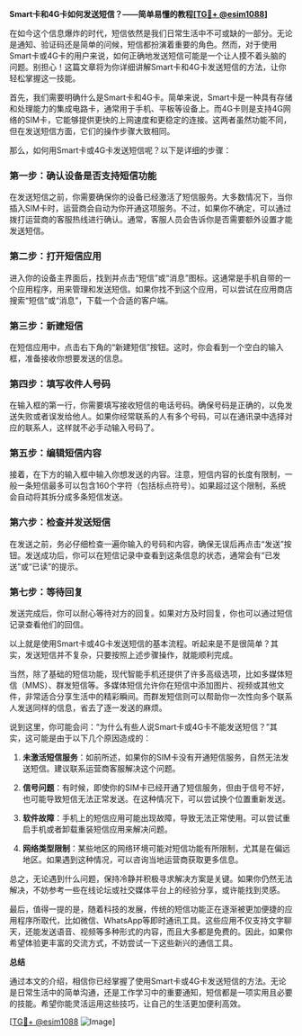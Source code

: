 **Smart卡和4G卡如何发送短信？——简单易懂的教程[[TG💪+ @esim1088](https://t.me/s/esim1088)]**

在如今这个信息爆炸的时代，短信依然是我们日常生活中不可或缺的一部分。无论是通知、验证码还是简单的问候，短信都扮演着重要的角色。然而，对于使用Smart卡或4G卡的用户来说，如何正确地发送短信可能是一个让人摸不着头脑的问题。别担心！这篇文章将为你详细讲解Smart卡和4G卡发送短信的方法，让你轻松掌握这一技能。

首先，我们需要明确什么是Smart卡和4G卡。简单来说，Smart卡是一种具有存储和处理能力的集成电路卡，通常用于手机、平板等设备上。而4G卡则是支持4G网络的SIM卡，它能够提供更快的上网速度和更稳定的连接。这两者虽然功能不同，但在发送短信方面，它们的操作步骤大致相同。

那么，如何用Smart卡或4G卡发送短信呢？以下是详细的步骤：

### **第一步：确认设备是否支持短信功能**

在发送短信之前，你需要确保你的设备已经激活了短信服务。大多数情况下，当你插入SIM卡时，运营商会自动为你开通这项服务。不过，如果你不确定，可以通过拨打运营商的客服热线进行确认。通常，客服人员会告诉你是否需要额外设置才能发送短信。

### **第二步：打开短信应用**

进入你的设备主界面后，找到并点击“短信”或“消息”图标。这通常是手机自带的一个应用程序，用来管理和发送短信。如果你找不到这个应用，可以尝试在应用商店搜索“短信”或“消息”，下载一个合适的客户端。

### **第三步：新建短信**

在短信应用中，点击右下角的“新建短信”按钮。这时，你会看到一个空白的输入框，准备接收你想要发送的信息。

### **第四步：填写收件人号码**

在输入框的第一行，你需要填写接收短信的电话号码。确保号码是正确的，以免发送失败或者误发给他人。如果你经常联系的人有多个号码，可以在通讯录中选择对应的联系人，这样就不必手动输入号码了。

### **第五步：编辑短信内容**

接着，在下方的输入框中输入你想发送的内容。注意，短信内容的长度有限制，一般一条短信最多可以包含160个字符（包括标点符号）。如果超过这个限制，系统会自动将其拆分成多条短信发送。

### **第六步：检查并发送短信**

在发送之前，务必仔细检查一遍你输入的号码和内容，确保无误后再点击“发送”按钮。发送成功后，你可以在短信记录中查看到这条信息的状态，通常会有“已发送”或“已读”的提示。

### **第七步：等待回复**

发送完成后，你可以耐心等待对方的回复。如果对方及时回复，你也可以通过短信记录查看他们的回信。

以上就是使用Smart卡或4G卡发送短信的基本流程。听起来是不是很简单？其实，发送短信并不复杂，只要按照上述步骤操作，就能顺利完成。

当然，除了基础的短信功能，现代智能手机还提供了许多高级选项，比如多媒体短信（MMS）、群发短信等。多媒体短信允许你在短信中添加图片、视频或其他文件，非常适合分享生活中的精彩瞬间。而群发短信则可以帮助你一次性向多个联系人发送同样的信息，省去了逐一发送的麻烦。

说到这里，你可能会问：“为什么有些人说Smart卡或4G卡不能发送短信？”其实，这可能是由于以下几个原因造成的：

1. **未激活短信服务**：如前所述，如果你的SIM卡没有开通短信服务，自然无法发送短信。建议联系运营商客服解决这个问题。
   
2. **信号问题**：有时候，即使你的SIM卡已经开通了短信服务，但由于信号不好，也可能导致短信无法正常发送。在这种情况下，可以尝试换个位置重新发送。

3. **软件故障**：手机上的短信应用可能出现故障，导致无法正常使用。可以尝试重启手机或者卸载重装短信应用来解决问题。

4. **网络类型限制**：某些地区的网络环境可能对短信功能有所限制，尤其是在偏远地区。如果遇到这种情况，可以咨询当地运营商获取更多信息。

总之，无论遇到什么问题，保持冷静并积极寻求解决方案是关键。如果你仍然无法解决，不妨参考一些在线论坛或社交媒体平台上的经验分享，或许能找到灵感。

最后，值得一提的是，随着科技的发展，传统的短信功能正在逐渐被更加便捷的应用程序所取代，比如微信、WhatsApp等即时通讯工具。这些应用不仅支持文字聊天，还能发送语音、视频等多种形式的内容，而且大多都是免费的。因此，如果你希望体验更丰富的交流方式，不妨尝试一下这些新兴的通信工具。

**总结**

通过本文的介绍，相信你已经掌握了使用Smart卡或4G卡发送短信的方法。无论是日常生活中的简单沟通，还是工作学习中的重要通知，短信都是一项实用且必要的技能。希望你能灵活运用这些技巧，让自己的生活更加便利高效。

[[TG💪+ @esim1088](https://t.me/s/esim1088) ![Image](https://i.postimg.cc/4NQfJmqS/Snipaste-2025-05-13-00-14-12.png)]